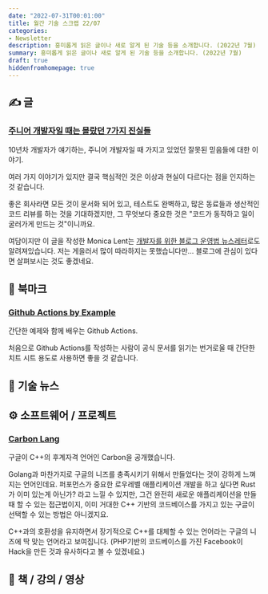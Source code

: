 ```yaml
---
date: "2022-07-31T00:01:00"
title: 월간 기술 스크랩 22/07
categories:
- Newsletter
description: 흥미롭게 읽은 글이나 새로 알게 된 기술 등을 소개합니다. (2022년 7월)
summary: 흥미롭게 읽은 글이나 새로 알게 된 기술 등을 소개합니다. (2022년 7월)
draft: true
hiddenfromhomepage: true
---
```


## ✍️ 글

### [주니어 개발자일 때는 몰랐던 7가지 진실들](https://monicalent.com/blog/2019/06/03/absolute-truths-unlearned-as-junior-developer/)

10년차 개발자가 얘기하는, 주니어 개발자일 때 가지고 있었던 잘못된 믿음들에 대한 이야기.

여러 가지 이야기가 있지만 결국 핵심적인 것은 이상과 현실이 다르다는 점을 인지하는 것 같습니다.

좋은 회사라면 모든 것이 문서화 되어 있고, 테스트도 완벽하고, 많은 동료들과 생산적인 코드 리뷰를 하는 것을 기대하겠지만,
그 무엇보다 중요한 것은 "코드가 동작하고 일이 굴러가게 만드는 것"이니까요.

여담이지만 이 글을 작성한 Monica Lent는 [개발자를 위한 블로그 운영법 뉴스레터](https://bloggingfordevs.com/)로도 알려져있습니다.
저는 게을러서 많이 따라하지는 못했습니다만... 블로그에 관심이 있다면 살펴보시는 것도 좋겠네요.


## 📌 북마크

### [Github Actions by Example](https://www.actionsbyexample.com/)

간단한 예제와 함께 배우는 Github Actions.

처음으로 Github Actions를 작성하는 사람이
공식 문서를 읽기는 번거로울 때 간단한 치트 시트 용도로 사용하면 좋을 것 같습니다.


## 📰 기술 뉴스

## ⚙️ 소프트웨어 / 프로젝트

### [Carbon Lang](https://github.com/carbon-language/carbon-lang)

구글이 C++의 후계자격 언어인 Carbon을 공개했습니다.

Golang과 마찬가지로 구글의 니즈를 충족시키기 위해서 만들었다는 것이 강하게 느껴지는 언어인데요.
퍼포먼스가 중요한 로우레벨 애플리케이션 개발을 하고 싶다면 Rust가 이미 있는게 아닌가? 라고 느낄 수 있지만,
그건 완전히 새로운 애플리케이션을 만들때 할 수 있는 접근법이지, 이미 거대한 C++ 기반의 코드베이스를 가지고 있는
구글이 선택할 수 있는 방법은 아니겠지요.

C++과의 호환성을 유지하면서 장기적으로 C++를 대체할 수 있는 언어라는 구글의 니즈에 딱 맞는 언어라고 보여집니다.
(PHP기반의 코드베이스를 가진 Facebook이 Hack을 만든 것과 유사하다고 볼 수 있겠네요.)


## 📙 책 / 강의 / 영상
